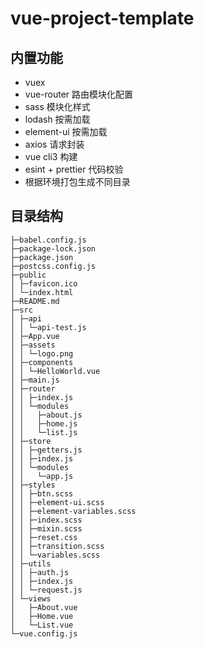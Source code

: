 # vue-project-template

## 内置功能
* vuex 
* vue-router 路由模块化配置
* sass 模块化样式
* lodash 按需加载
* element-ui 按需加载
* axios 请求封装
* vue cli3 构建
* esint + prettier 代码校验
* 根据环境打包生成不同目录

## 目录结构
```
├─babel.config.js 
├─package-lock.json 
├─package.json 
├─postcss.config.js 
├─public 
│ ├─favicon.ico 
│ └─index.html 
├─README.md 
├─src 
│ ├─api 
│ │ └─api-test.js 
│ ├─App.vue 
│ ├─assets 
│ │ └─logo.png 
│ ├─components 
│ │ └─HelloWorld.vue 
│ ├─main.js 
│ ├─router 
│ │ ├─index.js 
│ │ └─modules 
│ │   ├─about.js 
│ │   ├─home.js 
│ │   └─list.js 
│ ├─store 
│ │ ├─getters.js 
│ │ ├─index.js 
│ │ └─modules 
│ │   └─app.js 
│ ├─styles 
│ │ ├─btn.scss 
│ │ ├─element-ui.scss 
│ │ ├─element-variables.scss 
│ │ ├─index.scss 
│ │ ├─mixin.scss 
│ │ ├─reset.css 
│ │ ├─transition.scss 
│ │ └─variables.scss 
│ ├─utils 
│ │ ├─auth.js 
│ │ ├─index.js 
│ │ └─request.js 
│ └─views 
│   ├─About.vue 
│   ├─Home.vue 
│   └─List.vue 
└─vue.config.js 
```